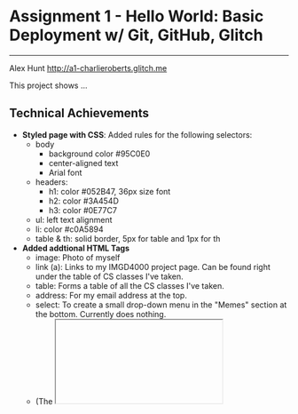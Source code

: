 Assignment 1 - Hello World: Basic Deployment w/ Git, GitHub, Glitch
===
---

Alex Hunt
http://a1-charlieroberts.glitch.me

This project shows ...

## Technical Achievements
- **Styled page with CSS**: Added rules for the following selectors:
  - body
    - background color #95C0E0
    - center-aligned text
    - Arial font
  - headers:
    - h1: color #052B47, 36px size font
    - h2: color #3A454D
    - h3: color #0E77C7
  - ul: left text alignment
  - li: color #c0A5894
  - table & th: solid border, 5px for table and 1px for th
- **Added addtional HTML Tags**
  - image: Photo of myself
  - link (a): Links to my IMGD4000 project page. Can be found right under the table of CS classes I've taken.
  - table: Forms a table of all the CS classes I've taken.
  - address: For my email address at the top.
  - select: To create a small drop-down menu in the "Memes" section at the bottom. Currently does nothing.
  - (The <iframe> tag was copied from YouTube's video embed, so it's not my work. I just put the video embed there for fun.)
- **Edited server.js**: Added cases to the switch statement inside http.createServer in order to add support for my external image and .css files.

### Design Achievements
- **Used a custom color palette from color.adobe.com**: You can find the color palette [here](https://github.com/alexmhunt/a1-gettingstarted/blob/master/colorpalette.png) in the repo.


